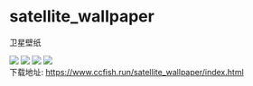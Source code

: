 # satellite_wallpaper
 卫星壁纸

<img src="https://www.ccfish.run/satellite_wallpaper/fy4a.png" />

<img src="https://www.ccfish.run/satellite_wallpaper/h8.png" />

<img src="https://www.ccfish.run/satellite_wallpaper/fy4a.jpg" />

<img src="https://www.ccfish.run/satellite_wallpaper/h8.jpg" />

<br />
下载地址: <a href="https://www.ccfish.run/satellite_wallpaper">https://www.ccfish.run/satellite_wallpaper/index.html</a>